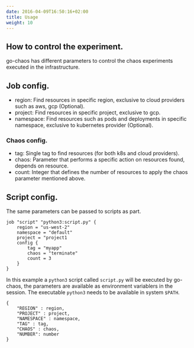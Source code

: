 ```yaml
---
date: 2016-04-09T16:50:16+02:00
title: Usage
weight: 10
---
```


## How to control the experiment. 

go-chaos has different parameters to control the chaos experiments executed in the infrastructure. 

## Job config.

* region:    Find resources in specific region, exclusive to cloud providers such as aws, gcp (Optional). 
* project:   Find resources in specific project, exclusive to gcp.
* namespace: Find resources such as pods and deployments in specific namespace, exclusive to kubernetes provider (Optional). 

### Chaos config.
* tag: Single tag to find resources (for both k8s and cloud providers). 
* chaos: Parameter that performs a specific action on resources found, depends on resource. 
* count: Integer that defines the number of resources to apply the chaos parameter mentioned above. 

## Script config. 
The same parameters can be passed to scripts as part. 
```
job "script" "python3:script.py" {
    region = "us-west-2"
    namespace = "default"
    project = "project1
    config {
        tag = "myapp" 
        chaos = "terminate"    
        count = 3
    }
}
```
In this example a `python3` script called `script.py` will be executed by go-chaos, the parameters are available as environment variablers in the session. The executable `python3` needs to be available in system `$PATH`. 

```
{
    "REGION" : region,
    "PROJECT" : project,
    "NAMESPACE" : namespace, 
    "TAG" : tag,
    "CHAOS" : chaos,
    "NUMBER": number
}

```
